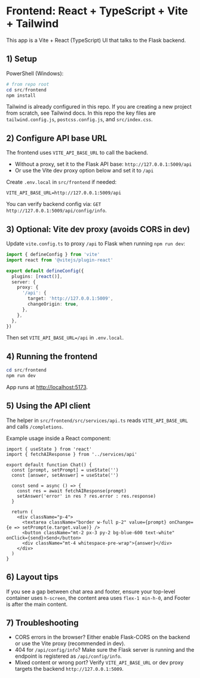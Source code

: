# Frontend: React + TypeScript + Vite + Tailwind

This app is a Vite + React (TypeScript) UI that talks to the Flask backend.

## 1) Setup

PowerShell (Windows):

```powershell
# from repo root
cd src/frontend
npm install
```

Tailwind is already configured in this repo. If you are creating a new project from scratch, see Tailwind docs. In this repo the key files are `tailwind.config.js`, `postcss.config.js`, and `src/index.css`.

## 2) Configure API base URL

The frontend uses `VITE_API_BASE_URL` to call the backend.

- Without a proxy, set it to the Flask API base: `http://127.0.0.1:5009/api`
- Or use the Vite dev proxy option below and set it to `/api`

Create `.env.local` in `src/frontend` if needed:

```env
VITE_API_BASE_URL=http://127.0.0.1:5009/api
```

You can verify backend config via: `GET http://127.0.0.1:5009/api/config/info`.

## 3) Optional: Vite dev proxy (avoids CORS in dev)

Update `vite.config.ts` to proxy `/api` to Flask when running `npm run dev`:

```ts
import { defineConfig } from 'vite'
import react from '@vitejs/plugin-react'

export default defineConfig({
  plugins: [react()],
  server: {
    proxy: {
      '/api': {
        target: 'http://127.0.0.1:5009',
        changeOrigin: true,
      },
    },
  },
})
```

Then set `VITE_API_BASE_URL=/api` in `.env.local`.

## 4) Running the frontend

```powershell
cd src/frontend
npm run dev
```

App runs at <http://localhost:5173>.

## 5) Using the API client

The helper in `src/frontend/src/services/api.ts` reads `VITE_API_BASE_URL` and calls `/completions`.

Example usage inside a React component:

```tsx
import { useState } from 'react'
import { fetchAIResponse } from '../services/api'

export default function Chat() {
  const [prompt, setPrompt] = useState('')
  const [answer, setAnswer] = useState('')

  const send = async () => {
    const res = await fetchAIResponse(prompt)
    setAnswer('error' in res ? res.error : res.response)
  }

  return (
    <div className="p-4">
      <textarea className="border w-full p-2" value={prompt} onChange={e => setPrompt(e.target.value)} />
      <button className="mt-2 px-3 py-2 bg-blue-600 text-white" onClick={send}>Send</button>
      <div className="mt-4 whitespace-pre-wrap">{answer}</div>
    </div>
  )
}
```

## 6) Layout tips

If you see a gap between chat area and footer, ensure your top-level container uses `h-screen`, the content area uses `flex-1 min-h-0`, and Footer is after the main content.

## 7) Troubleshooting

- CORS errors in the browser? Either enable Flask-CORS on the backend or use the Vite proxy (recommended in dev).
- 404 for `/api/config/info`? Make sure the Flask server is running and the endpoint is registered as `/api/config/info`.
- Mixed content or wrong port? Verify `VITE_API_BASE_URL` or dev proxy targets the backend `http://127.0.0.1:5009`.
